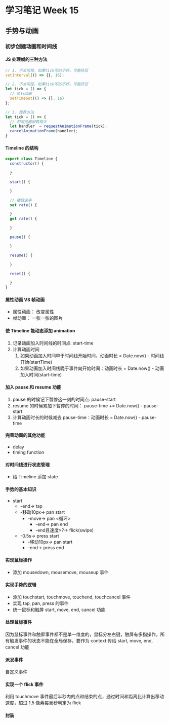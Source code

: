 # 学习笔记 Week 15
## 手势与动画

### 初步创建动画和时间线

#### JS 处理帧的三种方法

```js
// 1. 不太可控，如果tick写的不好，可能挤压
setInterval(() => {}, 16);

// 2. 不太可控，如果tick写的不好，可能挤压
let tick = () => {
  // 执行动画
  setTimeout(() => {}, 16)
};

// 3. 推荐方法
let tick = () => {
  // 和浏览器帧数相关
  let handler  = requestAnimationFrame(tick);
  cancelAnimationFrame(handler);
}
```
#### Timeline 的结构

```js
export class Timeline {
  constructor() {

  }

  start() {

  }

  // 播放速率
  set rate() {

  }
  get rate() {

  }

  pause() {

  }

  resume() {

  }

  reset() {

  }
}
```

#### 属性动画 VS 帧动画

* 属性动画： 改变属性
* 帧动画： 一张一张的图片

#### 使 Timeline 能动态添加 animation

1. 记录动画加入时间线的时间点: start-time
2. 计算动画时间
    1. 如果动画加入时间早于时间线开始时间，动画时长 = Date.now() - 时间线开始(startTime)
    2. 如果动画加入时间线晚于事件向开始时间：动画时长 = Date.now() - 动画加入时间(start-time)

#### 加入 pause 和 resume 功能

1. pause 的时候记下暂停这一刻的时间点: pause-start
2. resume 的时候累加下暂停的时间： pause-time += Date.now() - pause-start
3. 计算动画时长的时候减去 pause-time：动画时长 = Date.now() - pause-time

#### 完善动画的其他功能

* delay
* timing function

#### 对时间线进行状态管理

* 给 Timeline 添加 state

#### 手势的基本知识

* start
  * -end-> tap
  * -移动10px-> pan start
    * -move-> pan <循环>
      * -end-> pan end
      * -end且速度>?-> flick(swipe)
  * -0.5s-> press start
    * -移动10px-> pan start
    * -end-> press end

#### 实现鼠标操作

* 添加 mousedown, mousemove, mouseup 事件

#### 实现手势的逻辑

* 添加 touchstart, touchmove, touchend, touchcancel 事件
* 实现 tap, pan, press 的事件
* 统一鼠标和触屏 start, move, end, cancel 功能

#### 处理鼠标事件

因为鼠标事件和触屏事件都不是单一维度的，鼠标分左右键，触屏有多指操作，所有触发事件的状态不能在全局保存，要作为 context 传给 start, move, end, cancel 功能

#### 派发事件

自定义事件

#### 实现一个 flick 事件

利用 touchmove 事件最后半秒内的点和结束的点，通过时间和距离比计算出移动速度，超过 1,5 像素每毫秒判定为 flick

#### 封装
